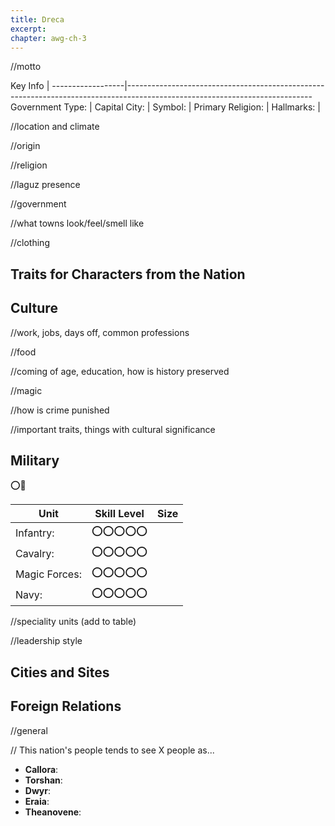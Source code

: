 ```yaml
---
title: Dreca
excerpt: 
chapter: awg-ch-3
---
```


//motto


Key Info          | 
------------------|----------------------------------------------------------------------------------------------------------------------------
Government Type:  | 
Capital City:     | 
Symbol:           | 
Primary Religion: | 
Hallmarks:        | 

//location and climate

//origin

//religion

//laguz presence 

//government

//what towns look/feel/smell like

//clothing 

<!-- ## Interesting Things in 

*  -->

## Traits for Characters from the Nation

## Culture


//work, jobs, days off, common professions

//food

//coming of age, education, how is history preserved 

//magic

//how is crime punished

//important traits, things with cultural significance 

## Military

⭕🔴

Unit             | Skill Level | Size
-----------------|-------------|-----
Infantry:        | ⭕⭕⭕⭕⭕ | 
Cavalry:         | ⭕⭕⭕⭕⭕ | 
Magic Forces:    | ⭕⭕⭕⭕⭕ | 
Navy:            | ⭕⭕⭕⭕⭕ | 

//speciality units (add to table)

//leadership style

## Cities and Sites



## Foreign Relations

//general 

// This nation's people tends to see X people as...
* **Callora**: 
* **Torshan**: 
* **Dwyr**: 
* **Eraia**:
* **Theanovene**: 
<!-- * **Dreca**: -->